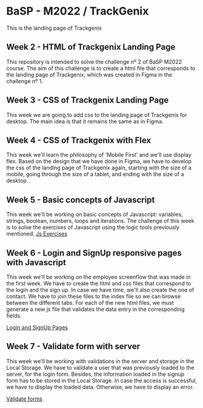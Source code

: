 # BaSP - M2022 / TrackGenix

This is the landing page of Trackgenix

## Week 2 - HTML of Trackgenix Landing Page

This repository is intended to solve the challenge nº 2 of BaSP M2022 course. The aim of this challenge is to create a html file that corresponds to the landing page of Trackgenix, which was created in Figma in the challenge nº 1.

## Week 3 - CSS of Trackgenix Landing Page

This week we are going to add css to the landing page of Trackgenix for desktop. The main idea is that it remains the same as in Figma.

## Week 4 - CSS of Trackgenix with Flex

This week we'll learn the philosophy of 'Mobile First' and we'll use display flex. Based on the design that we have done in Figma, we have to develop the css of the landing page of Trackgenix again, starting with the size of a mobile, going through the size of a tablet, and ending with the size of a desktop.

## Week 5 - Basic concepts of Javascript

This week we'll be working on basic concepts of Javascript: variables, strings, boolean, numbers, loops and iterations. The challenge of this week is to solve the exercises of Javascript using the logic tools previously mentioned.
[Js Exercises](https://juanoauil.github.io/BaSP-M2022-Etapa-1/semana-05/index.html)

## Week 6 - Login and SignUp responsive pages with Javascript

This week we'll be working on the employee screenflow that was made in the first week.
We have to create the html and css files that correspond to the login and the sign up. In case we have time, we'll also create the one of contact.
We have to join these files to the index file so we can browse between the different tabs.
For each of the new html files, we must generate a new js file that validates the data entry in the corresponding fields.

[Login and SignUp Pages](https://juanoauil.github.io/BaSP-M2022-Etapa-1/semana-06/views/index.html)

## Week 7 - Validate form with server

This week we'll be working with validations in the server and storage in the Local Storage.
We have to validate a user that was previously loaded to the server, for the login form.
Besides, the information loaded in the signup form has to be stored in the Local Storage.
In case the access is successful, we have to display the loaded data. Otherwise, we have to display an error.

[Validate forms](https://juanoauil.github.io/BaSP-M2022-Etapa-1/semana-07/views/index.html)